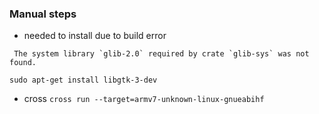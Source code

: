 ### Manual steps
- needed to install due to build error 
```
 The system library `glib-2.0` required by crate `glib-sys` was not found.
```
`sudo apt-get install libgtk-3-dev`

- cross
`cross run --target=armv7-unknown-linux-gnueabihf`

